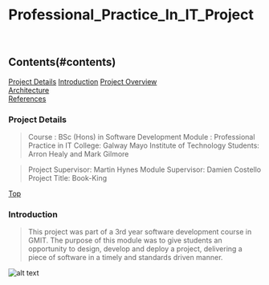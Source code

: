 # Professional_Practice_In_IT_Project

<br/>

## Contents(#contents)
[Project Details](#details) 
[Introduction](#introduction) 
[Project Overview](#overview)   
[Architecture](#architecture)      
[References](#References)  

### Project Details <a name = "details"></a> 
>Course : BSc (Hons) in Software Development
>Module : Professional Practice in IT
>College: Galway Mayo Institute of Technology
>Students: Arron Healy and Mark Gilmore


>Project Supervisor: Martin Hynes
>Module Supervisor: Damien Costello
>Project Title: Book-King

[Top](#contents)  

### Introduction

 <a name = "introduction"></a>
>This project was part of a 3rd year software development course in GMIT. 
>The purpose of this module was to give students an opportunity to design, develop and deploy a project, delivering a piece of software in a timely and standards driven
manner.

![alt text](https://cdn-images-1.medium.com/max/2600/1*_DOHv30w-0eI-Ysz5U47Yg.png)
